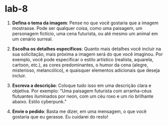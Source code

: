 # lab-8

1. **Defina o tema da imagem**: Pense no que você gostaria que a imagem mostrasse. Pode ser qualquer coisa, como uma paisagem, um personagem fictício, uma cena futurista, ou até mesmo um animal em um cenário surreal.

2. **Escolha os detalhes específicos**: Quanto mais detalhes você incluir na sua solicitação, mais próxima a imagem será do que você imaginou. Por exemplo, você pode especificar o estilo artístico (realista, aquarela, cartoon, etc.), as cores predominantes, o humor da cena (alegre, misterioso, melancólico), e quaisquer elementos adicionais que deseja incluir.

3. **Escreva a descrição**: Coloque tudo isso em uma descrição clara e objetiva. Por exemplo: "Uma paisagem futurista com arranha-céus flutuantes iluminados por neon, com um céu roxo e um rio brilhante abaixo. Estilo cyberpunk."

4. **Envie o pedido**: Basta me dizer, em uma mensagem, o que você gostaria que eu gerasse. Eu cuidarei do resto!
